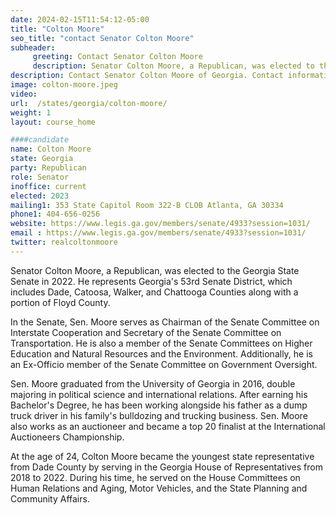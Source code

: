 ```yaml
---
date: 2024-02-15T11:54:12-05:00
title: "Colton Moore"
seo_title: "contact Senator Colton Moore"
subheader:
     greeting: Contact Senator Colton Moore
     description: Senator Colton Moore, a Republican, was elected to the Georgia State Senate in 2022. He represents Georgia's 53rd Senate District, which includes Dade, Catoosa, Walker, and Chattooga Counties along with a portion of Floyd County.
description: Contact Senator Colton Moore of Georgia. Contact information for Colton Moore includes email address, phone number, and mailing address.
image: colton-moore.jpeg
video:
url:  /states/georgia/colton-moore/
weight: 1
layout: course_home

####candidate
name: Colton Moore
state: Georgia
party: Republican
role: Senator
inoffice: current
elected: 2023
mailing1: 353 State Capitol Room 322-B CLOB Atlanta, GA 30334
phone1: 404-656-0256
website: https://www.legis.ga.gov/members/senate/4933?session=1031/
email : https://www.legis.ga.gov/members/senate/4933?session=1031/
twitter: realcoltonmoore
---
```


Senator Colton Moore, a Republican, was elected to the Georgia State Senate in 2022. He represents Georgia's 53rd Senate District, which includes Dade, Catoosa, Walker, and Chattooga Counties along with a portion of Floyd County.

In the Senate, Sen. Moore serves as Chairman of the Senate Committee on Interstate Cooperation and Secretary of the Senate Committee on Transportation. He is also a member of the Senate Committees on Higher Education and Natural Resources and the Environment. Additionally, he is an Ex-Officio member of the Senate Committee on Government Oversight.

Sen. Moore graduated from the University of Georgia in 2016, double majoring in political science and international relations. After earning his Bachelor's Degree, he has been working alongside his father as a dump truck driver in his family's bulldozing and trucking business. Sen. Moore also works as an auctioneer and became a top 20 finalist at the International Auctioneers Championship.

At the age of 24, Colton Moore became the youngest state representative from Dade County by serving in the Georgia House of Representatives from 2018 to 2022. During his time, he served on the House Committees on Human Relations and Aging, Motor Vehicles, and the State Planning and Community Affairs.

